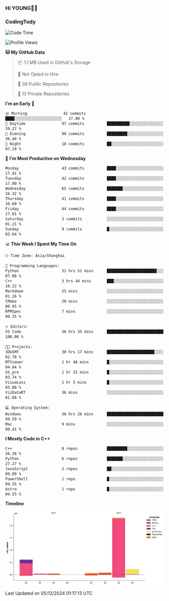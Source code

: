 <!--
**IHKYoung/IHKYoung** is a ✨ _special_ ✨ repository because its `README.md` (this file) appears on your GitHub profile.

Here are some ideas to get you started:

- 🔭 I’m currently working on ...
- 🌱 I’m currently learning ...
- 👯 I’m looking to collaborate on ...
- 🤔 I’m looking for help with ...
- 💬 Ask me about ...
- 📫 How to reach me: ...
- 😄 Pronouns: ...
- ⚡ Fun fact: ...
-->

### Hi YOUNG👋🏻


### CodingTody
<!--START_SECTION:waka-->
![Code Time](http://img.shields.io/badge/Code%20Time-502%20hrs%2044%20mins-blue)

![Profile Views](http://img.shields.io/badge/Profile%20Views-1-blue)

**🐱 My GitHub Data** 

> 📦 1.1 MB Used in GitHub's Storage 
 > 
> 🚫 Not Opted to Hire
 > 
> 📜 38 Public Repositories 
 > 
> 🔑 13 Private Repositories 
 > 
**I'm an Early 🐤** 

```text
🌞 Morning                42 commits          ████░░░░░░░░░░░░░░░░░░░░░   17.00 % 
🌆 Daytime                97 commits          ██████████░░░░░░░░░░░░░░░   39.27 % 
🌃 Evening                90 commits          █████████░░░░░░░░░░░░░░░░   36.44 % 
🌙 Night                  18 commits          ██░░░░░░░░░░░░░░░░░░░░░░░   07.29 % 
```
📅 **I'm Most Productive on Wednesday** 

```text
Monday                   43 commits          ████░░░░░░░░░░░░░░░░░░░░░   17.41 % 
Tuesday                  42 commits          ████░░░░░░░░░░░░░░░░░░░░░   17.00 % 
Wednesday                65 commits          ███████░░░░░░░░░░░░░░░░░░   26.32 % 
Thursday                 41 commits          ████░░░░░░░░░░░░░░░░░░░░░   16.60 % 
Friday                   44 commits          ████░░░░░░░░░░░░░░░░░░░░░   17.81 % 
Saturday                 3 commits           ░░░░░░░░░░░░░░░░░░░░░░░░░   01.21 % 
Sunday                   9 commits           █░░░░░░░░░░░░░░░░░░░░░░░░   03.64 % 
```


📊 **This Week I Spent My Time On** 

```text
🕑︎ Time Zone: Asia/Shanghai

💬 Programming Languages: 
Python                   31 hrs 51 mins      ██████████████████████░░░   87.08 % 
C++                      3 hrs 44 mins       ███░░░░░░░░░░░░░░░░░░░░░░   10.22 % 
Markdown                 25 mins             ░░░░░░░░░░░░░░░░░░░░░░░░░   01.16 % 
CMake                    20 mins             ░░░░░░░░░░░░░░░░░░░░░░░░░   00.95 % 
RPMSpec                  7 mins              ░░░░░░░░░░░░░░░░░░░░░░░░░   00.35 % 

🔥 Editors: 
VS Code                  36 hrs 35 mins      █████████████████████████   100.00 % 

🐱‍💻 Projects: 
3DGSMT                   30 hrs 17 mins      █████████████████████░░░░   82.78 % 
MTViewer                 1 hr 46 mins        █░░░░░░░░░░░░░░░░░░░░░░░░   04.84 % 
GS_pre                   1 hr 22 mins        █░░░░░░░░░░░░░░░░░░░░░░░░   03.74 % 
VisuaLoss                1 hr 5 mins         █░░░░░░░░░░░░░░░░░░░░░░░░   03.00 % 
VizDataRT                36 mins             ░░░░░░░░░░░░░░░░░░░░░░░░░   01.66 % 

💻 Operating System: 
Windows                  36 hrs 26 mins      █████████████████████████   99.59 % 
Mac                      9 mins              ░░░░░░░░░░░░░░░░░░░░░░░░░   00.41 % 
```

**I Mostly Code in C++** 

```text
C++                      8 repos             █████████░░░░░░░░░░░░░░░░   36.36 % 
Python                   6 repos             ███████░░░░░░░░░░░░░░░░░░   27.27 % 
JavaScript               2 repos             ██░░░░░░░░░░░░░░░░░░░░░░░   09.09 % 
PowerShell               1 repo              █░░░░░░░░░░░░░░░░░░░░░░░░   04.55 % 
Astro                    1 repo              █░░░░░░░░░░░░░░░░░░░░░░░░   04.55 % 
```



**Timeline**

![Lines of Code chart](https://raw.githubusercontent.com/IHKYoung/IHKYoung/baseline/assets/bar_graph.png)


 Last Updated on 05/12/2024 01:17:13 UTC
<!--END_SECTION:waka-->
